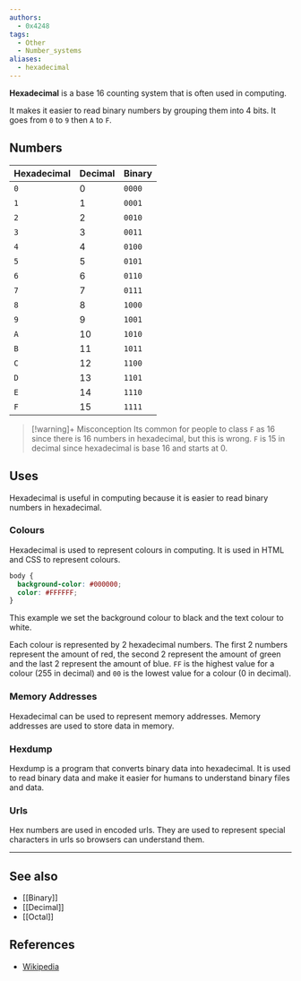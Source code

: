 ```yaml
---
authors:
  - 0x4248
tags:
  - Other
  - Number_systems
aliases:
  - hexadecimal
---
```

**Hexadecimal** is a base 16 counting system that is often used in computing.

It makes it easier to read binary numbers by grouping them into 4 bits. It goes from `0` to `9` then `A` to `F`.

## Numbers

| Hexadecimal | Decimal | Binary |
| ----------- | ------- | ------ |
| `0`         | 0       | `0000` |
| `1`         | 1       | `0001` |
| `2`         | 2       | `0010` |
| `3`         | 3       | `0011` |
| `4`         | 4       | `0100` |
| `5`         | 5       | `0101` |
| `6`         | 6       | `0110` |
| `7`         | 7       | `0111` |
| `8`         | 8       | `1000` |
| `9`         | 9       | `1001` |
| `A`         | 10      | `1010` |
| `B`         | 11      | `1011` |
| `C`         | 12      | `1100` |
| `D`         | 13      | `1101` |
| `E`         | 14      | `1110` |
| `F`         | 15      | `1111` |

> [!warning]+ Misconception
> Its common for people to class `F` as 16 since there is 16 numbers in hexadecimal, but this is wrong. `F` is 15 in decimal since hexadecimal is base 16 and starts at 0.

## Uses

Hexadecimal is useful in computing because it is easier to read binary numbers in hexadecimal.

### Colours

Hexadecimal is used to represent colours in computing. It is used in HTML and CSS to represent colours.

```css 
body {
  background-color: #000000;
  color: #FFFFFF;
}
```

This example we set the background colour to black and the text colour to white.

Each colour is represented by 2 hexadecimal numbers. The first 2 numbers represent the amount of red, the second 2 represent the amount of green and the last 2 represent the amount of blue. `FF` is the highest value for a colour (255 in decimal) and `00` is the lowest value for a colour (0 in decimal).

### Memory Addresses

Hexadecimal can be used to represent memory addresses. Memory addresses are used to store data in memory.

### Hexdump

Hexdump is a program that converts binary data into hexadecimal. It is used to read binary data and make it easier for humans to understand binary files and data.

### Urls

Hex numbers are used in encoded urls. They are used to represent special characters in urls so browsers can understand them.

---
## See also

- [[Binary]]
- [[Decimal]]
- [[Octal]]

## References
- [Wikipedia](https://en.wikipedia.org/wiki/Hexadecimal)
